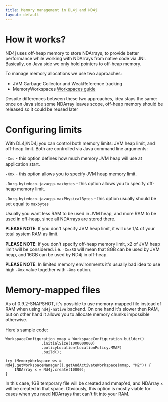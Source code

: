 ```yaml
---
title: Memory management in DL4j and ND4j
layout: default
---
```


# How it works?

ND4j uses off-heap memory to store NDArrays, to provide better performance while working with NDArrays from native code via JNI.
Basically, on Java side we only hold pointers to off-heap memory. 

To manage memory allocations we use two approaches:

- JVM Garbage Collector and WeakReference tracking
- MemoryWorkspaces [Workspaces guide](https://deeplearning4j.org/workspaces)

Despite differences between these two approaches, idea stays the same: once on Java side some NDArray leaves scope, off-heap memory should be released so it could be reused later  

# Configuring limits

With DL4j/ND4j you can control both memory limits: JVM heap limit, and off-heap limit. Both are controlled via Java command line arguments:

`-Xms` - this option defines how much memory JVM heap will use at application start.

`-Xmx` - this option allows you to specify JVM heap memory limit.

`-Dorg.bytedeco.javacpp.maxbytes`  - this option allows you to specify off-heap memory limit.

`-Dorg.bytedeco.javacpp.maxPhysicalBytes`  - this option usually should be set equal to `maxbytes`

 
Usually you want less RAM to be used in JVM heap, and more RAM to be used in off-heap, since all NDArrays are stored there.


**PLEASE NOTE**: If you don't specify JVM heap limit, it will use 1/4 of your total system RAM as limit.

**PLEASE NOTE**: If you don't specify off-heap memory limit, x2 of JVM heap limit will be considered. i.e. `-Xmx8G` will mean that 8GB can be used by JVM heap, and 16GB can be used by ND4j in off-heap.

**PLEASE NOTE**: In limited memory environments it's usually bad idea to use high `-Xmx` value together with `-Xms` option.


# Memory-mapped files

As of 0.9.2-SNAPSHOT, it's possible to use memory-mapped file instead of RAM when using `nd4j-native` backend. On one hand it's slower then RAM, but on other hand it allows you to allocate memory chunks impossible otherwise.

Here's sample code:

```
WorkspaceConfiguration mmap = WorkspaceConfiguration.builder()
                .initialSize(1000000000)
                .policyLocation(LocationPolicy.MMAP)
                .build();
                
try (MemoryWorkspace ws = Nd4j.getWorkspaceManager().getAndActivateWorkspace(mmap, "M2")) {
    INDArray x = Nd4j.create(10000);
}
``` 
In this case, 1GB temporary file will be created and mmap'ed, and NDArray `x` will be created in that space.
Obviously, this option is mostly viable for cases when you need NDArrays that can't fit into your RAM.